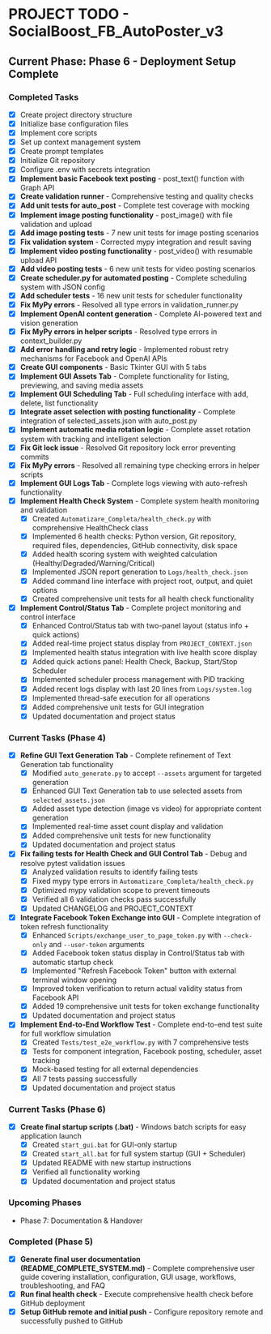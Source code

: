 # PROJECT TODO - SocialBoost_FB_AutoPoster_v3

## Current Phase: Phase 6 - Deployment Setup Complete

### Completed Tasks
- [x] Create project directory structure
- [x] Initialize base configuration files
- [x] Implement core scripts
- [x] Set up context management system
- [x] Create prompt templates
- [x] Initialize Git repository
- [x] Configure .env with secrets integration
- [x] **Implement basic Facebook text posting** - post_text() function with Graph API
- [x] **Create validation runner** - Comprehensive testing and quality checks
- [x] **Add unit tests for auto_post** - Complete test coverage with mocking
- [x] **Implement image posting functionality** - post_image() with file validation and upload
- [x] **Add image posting tests** - 7 new unit tests for image posting scenarios
- [x] **Fix validation system** - Corrected mypy integration and result saving
- [x] **Implement video posting functionality** - post_video() with resumable upload API
- [x] **Add video posting tests** - 6 new unit tests for video posting scenarios
- [x] **Create scheduler.py for automated posting** - Complete scheduling system with JSON config
- [x] **Add scheduler tests** - 16 new unit tests for scheduler functionality
- [x] **Fix MyPy errors** - Resolved all type errors in validation_runner.py
- [x] **Implement OpenAI content generation** - Complete AI-powered text and vision generation
- [x] **Fix MyPy errors in helper scripts** - Resolved type errors in context_builder.py
- [x] **Add error handling and retry logic** - Implemented robust retry mechanisms for Facebook and OpenAI APIs
- [x] **Create GUI components** - Basic Tkinter GUI with 5 tabs
- [x] **Implement GUI Assets Tab** - Complete functionality for listing, previewing, and saving media assets
- [x] **Implement GUI Scheduling Tab** - Full scheduling interface with add, delete, list functionality
- [x] **Integrate asset selection with posting functionality** - Complete integration of selected_assets.json with auto_post.py
- [x] **Implement automatic media rotation logic** - Complete asset rotation system with tracking and intelligent selection
- [x] **Fix Git lock issue** - Resolved Git repository lock error preventing commits
- [x] **Fix MyPy errors** - Resolved all remaining type checking errors in helper scripts
- [x] **Implement GUI Logs Tab** - Complete logs viewing with auto-refresh functionality
- [x] **Implement Health Check System** - Complete system health monitoring and validation
  - [x] Created `Automatizare_Completa/health_check.py` with comprehensive HealthCheck class
  - [x] Implemented 6 health checks: Python version, Git repository, required files, dependencies, GitHub connectivity, disk space
  - [x] Added health scoring system with weighted calculation (Healthy/Degraded/Warning/Critical)
  - [x] Implemented JSON report generation to `Logs/health_check.json`
  - [x] Added command line interface with project root, output, and quiet options
  - [x] Created comprehensive unit tests for all health check functionality
- [x] **Implement Control/Status Tab** - Complete project monitoring and control interface
  - [x] Enhanced Control/Status tab with two-panel layout (status info + quick actions)
  - [x] Added real-time project status display from `PROJECT_CONTEXT.json`
  - [x] Implemented health status integration with live health score display
  - [x] Added quick actions panel: Health Check, Backup, Start/Stop Scheduler
  - [x] Implemented scheduler process management with PID tracking
  - [x] Added recent logs display with last 20 lines from `Logs/system.log`
  - [x] Implemented thread-safe execution for all operations
  - [x] Added comprehensive unit tests for GUI integration
  - [x] Updated documentation and project status

### Current Tasks (Phase 4)
- [x] **Refine GUI Text Generation Tab** - Complete refinement of Text Generation tab functionality
  - [x] Modified `auto_generate.py` to accept `--assets` argument for targeted generation
  - [x] Enhanced GUI Text Generation tab to use selected assets from `selected_assets.json`
  - [x] Added asset type detection (image vs video) for appropriate content generation
  - [x] Implemented real-time asset count display and validation
  - [x] Added comprehensive unit tests for new functionality
  - [x] Updated documentation and project status
- [x] **Fix failing tests for Health Check and GUI Control Tab** - Debug and resolve pytest validation issues
  - [x] Analyzed validation results to identify failing tests
  - [x] Fixed mypy type errors in `Automatizare_Completa/health_check.py`
  - [x] Optimized mypy validation scope to prevent timeouts
  - [x] Verified all 6 validation checks pass successfully
  - [x] Updated CHANGELOG and PROJECT_CONTEXT
- [x] **Integrate Facebook Token Exchange into GUI** - Complete integration of token refresh functionality
  - [x] Enhanced `Scripts/exchange_user_to_page_token.py` with `--check-only` and `--user-token` arguments
  - [x] Added Facebook token status display in Control/Status tab with automatic startup check
  - [x] Implemented "Refresh Facebook Token" button with external terminal window opening
  - [x] Improved token verification to return actual validity status from Facebook API
  - [x] Added 19 comprehensive unit tests for token exchange functionality
  - [x] Updated documentation and project status
- [x] **Implement End-to-End Workflow Test** - Complete end-to-end test suite for full workflow simulation
  - [x] Created `Tests/test_e2e_workflow.py` with 7 comprehensive tests
  - [x] Tests for component integration, Facebook posting, scheduler, asset tracking
  - [x] Mock-based testing for all external dependencies
  - [x] All 7 tests passing successfully
  - [x] Updated documentation and project status

### Current Tasks (Phase 6)
- [x] **Create final startup scripts (.bat)** - Windows batch scripts for easy application launch
  - [x] Created `start_gui.bat` for GUI-only startup
  - [x] Created `start_all.bat` for full system startup (GUI + Scheduler)
  - [x] Updated README with new startup instructions
  - [x] Verified all functionality working
  - [x] Updated documentation and project status

### Upcoming Phases
- Phase 7: Documentation & Handover

### Completed (Phase 5)
- [x] **Generate final user documentation (README_COMPLETE_SYSTEM.md)** - Complete comprehensive user guide covering installation, configuration, GUI usage, workflows, troubleshooting, and FAQ
- [x] **Run final health check** - Execute comprehensive health check before GitHub deployment
- [x] **Setup GitHub remote and initial push** - Configure repository remote and successfully pushed to GitHub